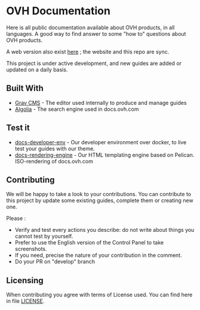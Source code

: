 # OVH Documentation

Here is all public documentation available about OVH products, in all languages. A good way to find answer to some "how to" questions about OVH products. 

 A web version also exist [here](https://docs.ovh.com) ; the website and this repo are sync.

This project is under active development, and new guides are added or updated on a daily basis.


## Built With

* [Grav CMS](https://getgrav.org/) - The editor used internally to produce and manage guides 
* [Algolia](https://www.algolia.com/) - The search engine used in docs.ovh.com

## Test it
* [docs-developer-env](https://github.com/ovh/docs-developer-env) - Our developer environment over docker, to live test your guides with our theme.
* [docs-rendering-engine](https://github.com/ovh/docs-rendering) - Our HTML templating engine based on Pelican. ISO-rendering of docs.ovh.com 

## Contributing

We will be happy to take a look to your contributions. You can contribute to this project by update some existing guides, complete them or creating new one. 

Please : 

* Verify and test every actions you describe: do not write about things you cannot test by yourself.
* Prefer to use the English version of the Control Panel to take screenshots.
* If you need, precise the nature of your contribution in the comment.
* Do your PR on "develop" branch

## Licensing

When contributing you agree with terms of License used. You can find here in file [LICENSE](LICENSE).


